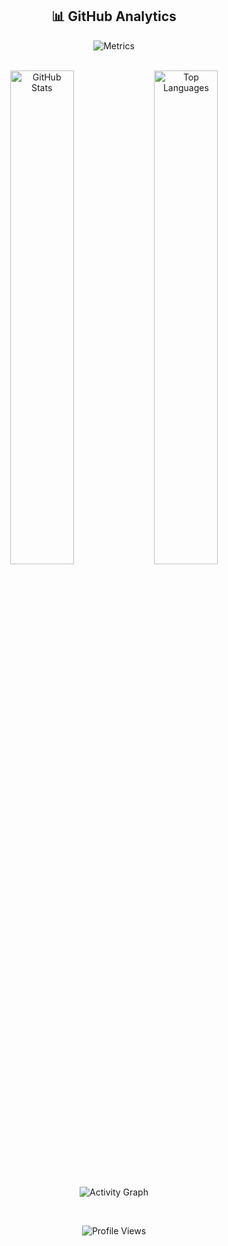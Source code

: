 <div align="center">

  ## 📊 GitHub Analytics
  
  ![Metrics](https://metrics.lecoq.io/spongly?template=classic&isocalendar=1&languages=1&followup=1&lines=1&people=1&activity=1&achievements=1&notable=1&repositories=1&base=header%2C%20activity%2C%20community%2C%20repositories%2C%20metadata&base.indepth=false&base.hireable=false&isocalendar=false&isocalendar.duration=half-year&languages=false&languages.limit=8&languages.threshold=0%25&languages.colors=github&languages.sections=most-used&languages.indepth=false&languages.analysis.timeout=15&languages.categories=markup%2C%20programming&languages.recent.categories=markup%2C%20programming&languages.recent.load=300&languages.recent.days=14&followup=false&followup.sections=repositories&activity=false&activity.limit=5&activity.load=300&activity.days=14&activity.visibility=all&activity.timestamps=false&achievements=false&achievements.threshold=C&achievements.secrets=true&achievements.display=detailed&achievements.limit=0&notable=false&notable.from=organization&notable.repositories=false&people=false&people.limit=24&people.identicons=false&people.identicons.hide=false&repositories=false&repositories.featured=spongly%2Fspongly&repositories.pinned=0&repositories.starred=0&repositories.random=0&repositories.order=featured%2C%20pinned%2C%20starred%2C%20random&config.timezone=America%2FNew_York)

  <br/>
  
  <div align="center">
    <img width="45%" src="https://github-readme-stats.vercel.app/api?username=spongly&show_icons=true&theme=radical&hide_border=true&bg_color=0D1117&title_color=58A6FF&icon_color=1F6FEB&text_color=C9D1D9" alt="GitHub Stats"/>
    <img width="45%" src="https://github-readme-stats.vercel.app/api/top-langs/?username=spongly&layout=compact&theme=radical&hide_border=true&bg_color=0D1117&title_color=58A6FF&text_color=C9D1D9&langs_count=8" alt="Top Languages"/>
  </div>

  <br/>
  
  ![Activity Graph](https://github-readme-activity-graph.vercel.app/graph?username=spongly&theme=react-dark&bg_color=0D1117&hide_border=true&color=58A6FF&line=1F6FEB&point=58A6FF&area=true&area_color=1F6FEB)

  <br/>
  
<p align="center">
  <img src="https://hits.sh/github.com/Spongly.svg?style=flat&label=🚀%20Total%20Views&color=8A2BE2&extraCount=10000&labelColor=0D1117" alt="Profile Views"/>
</p>

</div>
